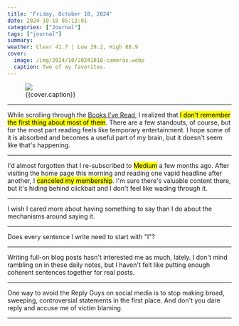 ```yaml
---
title: 'Friday, October 18, 2024'
date: 2024-10-18 05:13:01
categories: ["Journal"]
tags: ["journal"]
summary: 
weather: Clear 41.7 | Low 39.2, High 68.9
cover: 
  image: /img/2024/10/20241018-cameras.webp
  caption: Two of my favorites.
---
```


<figure>
<img src="https://baty.net{{cover.image}}">
<figcaption>{{cover.caption}}</figcaption>
</figure>

----

While scrolling through the [Books I’ve Read](https://jackbaty.com/books/), I realized that <mark>I don't remember the first thing about most of them</mark>. There are a few standouts, of course, but for the most part reading feels like temporary entertainment. I hope some of it is absorbed and becomes a useful part of my brain, but it doesn't seem like that's happening.

----

I'd almost forgotten that I re-subscribed to <mark>Medium</mark> a few months ago. After visiting the home page this morning and reading one vapid headline after another, I <mark>canceled my membership</mark>. I'm sure there's valuable content there, but it's hiding behind clickbait and I don't feel like wading through it.

----

I wish I cared more about having something to say than I do about the mechanisms around saying it.

----

Does every sentence I write need to start with "I"?

----

Writing full-on blog posts hasn't interested me as much, lately. I don't mind rambling on in these daily notes, but I haven't felt like putting enough coherent sentences together for real posts.

----

One way to avoid the Reply Guys on social media is to stop making broad, sweeping, controversial statements in the first place. And don't you dare reply and accuse me of victim blaming.

----


